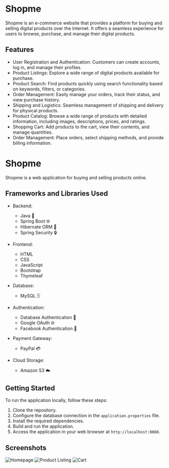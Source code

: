# Shopme
Shopme is an e-commerce website that provides a platform for buying and selling digital products over the Internet. It offers a seamless experience for users to browse, purchase, and manage their digital products.

## Features
* User Registration and Authentication: Customers can create accounts, log in, and manage their profiles.
* Product Listings: Explore a wide range of digital products available for purchase.
* Product Search: Find products quickly using search functionality based on keywords, filters, or categories.
* Order Management: Easily manage your orders, track their status, and view purchase history.
* Shipping and Logistics: Seamless management of shipping and delivery for physical products.
* Product Catalog: Browse a wide range of products with detailed information, including images, descriptions, prices, and ratings.
* Shopping Cart: Add products to the cart, view their contents, and manage quantities.
* Order Management: Place orders, select shipping methods, and provide billing information.


# Shopme

Shopme is a web application for buying and selling products online.

## Frameworks and Libraries Used

- Backend:
  - Java 🚀
  - Spring Boot 🌐
  - Hibernate ORM 🔄
  - Spring Security 🔒

- Frontend:
  - HTML
  - CSS
  - JavaScript
  - Bootstrap
  - Thymeleaf

- Database:
  - MySQL 🗄️

- Authentication:
  - Database Authentication 🔐
  - Google OAuth 🌐
  - Facebook Authentication 👥

- Payment Gateway:
  - PayPal 💳

- Cloud Storage:
  - Amazon S3 ☁️

## Getting Started

To run the application locally, follow these steps:

1. Clone the repository.
2. Configure the database connection in the `application.properties` file.
3. Install the required dependencies.
4. Build and run the application.
5. Access the application in your web browser at `http://localhost:8080`.

## Screenshots

![Homepage](screenshots/home.png)
![Product Listing](screenshots/product-listing.png)
![Cart](screenshots/cart.png)


